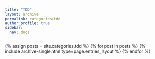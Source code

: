 ```yaml
---
title: "TDD"
layout: archive
permalink: categories/tdd
author_profile: true
sidebar:
  nav: docs
---
```


{% assign posts = site.categories.tdd %}
{% for post in posts %} {% include archive-single.html type=page.entries_layout %} {% endfor %}
